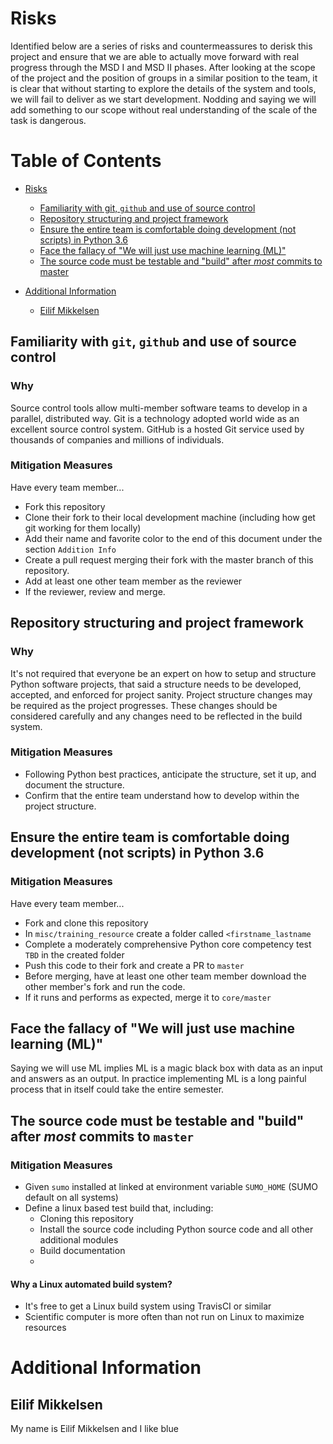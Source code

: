 # Risks
Identified below are a series of risks and countermeassures to derisk this project and ensure that we are able to actually
move forward with real progress through the MSD I and MSD II phases.  After looking at the scope of the project
and the position of groups in a similar position to the team, it is clear that without starting to explore the details
of the system and tools, we will fail to deliver as we start development.  Nodding and saying we will add something to our scope
without real understanding of the scale of the task is dangerous.  

Table of Contents
=================

   * [Risks](#risks)
      * [Familiarity with git, <code>github</code> and use of source control](#familiarity-with-git-github-and-use-of-source-control)
      * [Repository structuring and project framework](#repository-structuring-and-project-framework)
      * [Ensure the entire team is comfortable doing development (not scripts) in Python 3.6](#ensure-the-entire-team-is-comfortable-doing-development-not-scripts-in-python-36)
      * [Face the fallacy of "We will just use machine learning (ML)"](#face-the-fallacy-of-we-will-just-use-machine-learning-ml)
      * [The source code must be testable and "build" after <em>most</em> commits to master](#the-source-code-must-be-testable-and-build-after-most-commits-to-master)

   * [Additional Information](#additional-information)
      * [Eilif Mikkelsen](#eilif-mikkelsen)


## Familiarity with `git`, `github` and use of source control
### Why
Source control tools allow multi-member software teams to develop in a parallel, distributed way.  Git 
is a technology adopted world wide as an excellent source control system. GitHub is a hosted Git service
used by thousands of companies and millions of individuals.

###  Mitigation Measures
Have every team member...
* Fork this repository
* Clone their fork to their local development machine (including how get git working for them locally)
* Add their name and favorite color to the end of this document under the section `Addition Info`
* Create a pull request merging their fork with the master branch of this repository.
* Add at least one other team member as the reviewer
* If the reviewer, review and merge.

            

## Repository structuring and project framework
### Why
It's not required that everyone be an expert on how to setup and structure Python software projects, that said
a structure needs to be developed, accepted, and enforced for project sanity.  Project structure changes may be required
as the project progresses.  These changes should be considered carefully and any changes need to be reflected in the build system. 

### Mitigation Measures
* Following Python best practices, anticipate the structure, set it up, and document the structure.
* Confirm that the entire team understand how to develop within the project structure.



## Ensure the entire team is comfortable doing development (not scripts) in Python 3.6
### Mitigation Measures
Have every team member...
* Fork and clone this repository
* In `misc/training_resource` create a folder called `<firstname_lastname`
* Complete a moderately comprehensive Python core competency test `TBD` in the created folder
* Push this code to their fork and create a PR to `master`
* Before merging, have at least one other team member download the other member's fork and run the code.
* If it runs and performs as expected, merge it to `core/master`


## Face the fallacy of "We will just use machine learning (ML)"
Saying we will use ML implies ML is a magic black box with data as an input and answers as an output.  In practice implementing ML
is a long painful process that in itself could take the entire semester.  

## The source code must be testable and "build" after _most_ commits to `master`
### Mitigation Measures
* Given `sumo` installed at linked at environment variable `SUMO_HOME` (SUMO default on all systems)
* Define a linux based test build that, including:
    * Cloning this repository
    * Install the source code including Python source code and all other additional modules
    * Build documentation
    * 

#### Why a Linux automated build system?
- It's free to get a Linux build system using TravisCI or similar
- Scientific computer is more often than not run on Linux to maximize resources


# Additional Information
##  Eilif Mikkelsen
My name is Eilif Mikkelsen and I like blue
